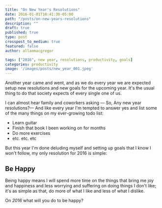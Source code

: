 ```yaml
---
title: "On New Year's Resolutions"
date: 2016-01-01T10:41:30-05:00
path: "/posts/on-new-years-resolutions"
description: ""
draft: true
published: true
type: post
crosspost_to_medium: true
featured: false
author: allanmacgregor

tags: ["2016", new year, resolutions, productivity, goals]
categories: productivity
image: '/images/posts/new_year_001.jpeg'
---
```

Another year came and went, and as we do every year we are expected setup new resolutions and new goals for the upcoming year. It's the usual thing to do that society expects of every single one of us.

I can almost hear family and coworkers asking — So, Any new year resolutions?— And like every year I'm tempted to answer yes and list some of the many things on my ever-growing todo list:

- Learn guitar
- Finish that book I been working on for months
- Do more exercises
- etc. etc. etc

But this year I'm done deluding myself and setting up goals that I know I won't follow, my only resolution for 2016 is simple:

<h2><strong>Be Happy</strong></h2>

Being happy means I will spend more time on the things that bring me joy and happiness and less worrying and suffering on doing things I don't like; it's as simple as that, do more of what I like and less of what I dislike.

On *2016* what will you do to be happy?
